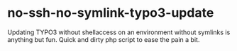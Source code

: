 no-ssh-no-symlink-typo3-update
==============================

Updating TYPO3 without shellaccess on an environment without symlinks is anything but fun. Quick and dirty php script to ease the pain a bit.